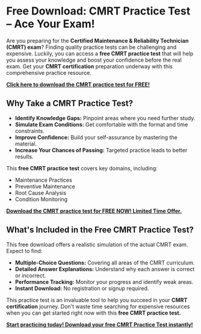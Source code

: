 # Free Download: CMRT Practice Test – Ace Your Exam!

Are you preparing for the **Certified Maintenance & Reliability Technician (CMRT) exam**? Finding quality practice tests can be challenging and expensive. Luckily, you can access a **free CMRT practice test** that will help you assess your knowledge and boost your confidence before the real exam. Get your **CMRT certification** preparation underway with this comprehensive practice resource.

[**Click here to download the CMRT practice test for FREE!**](https://udemywork.com/cmrt-practice-test)

## Why Take a CMRT Practice Test?

*   **Identify Knowledge Gaps:** Pinpoint areas where you need further study.
*   **Simulate Exam Conditions:** Get comfortable with the format and time constraints.
*   **Improve Confidence:** Build your self-assurance by mastering the material.
*   **Increase Your Chances of Passing:** Targeted practice leads to better results.

This **free CMRT practice test** covers key domains, including:

*   Maintenance Practices
*   Preventive Maintenance
*   Root Cause Analysis
*   Condition Monitoring

[**Download the CMRT practice test for FREE NOW! Limited Time Offer.**](https://udemywork.com/cmrt-practice-test)

## What's Included in the Free CMRT Practice Test?

This free download offers a realistic simulation of the actual CMRT exam. Expect to find:

*   **Multiple-Choice Questions:** Covering all areas of the CMRT curriculum.
*   **Detailed Answer Explanations:** Understand why each answer is correct or incorrect.
*   **Performance Tracking:** Monitor your progress and identify weak areas.
*   **Instant Download:** No registration or signup required.

This practice test is an invaluable tool to help you succeed in your **CMRT certification** journey. Don't waste time searching for expensive resources when you can get started right now with this **free CMRT practice test.**

[**Start practicing today! Download your free CMRT Practice Test instantly!**](https://udemywork.com/cmrt-practice-test)
